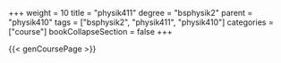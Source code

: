+++
weight = 10
title = "physik411"
degree = "bsphysik2"
parent = "physik410"
tags = ["bsphysik2", "physik411", "physik410"]
categories = ["course"]
bookCollapseSection = false
+++

{{< genCoursePage >}}
